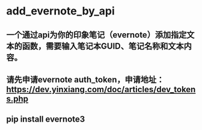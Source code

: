 # add_evernote_by_api
## 一个通过api为你的印象笔记（evernote）添加指定文本的函数，需要输入笔记本GUID、笔记名称和文本内容。
## 请先申请evernote auth_token，申请地址：https://dev.yinxiang.com/doc/articles/dev_tokens.php
## pip install evernote3
